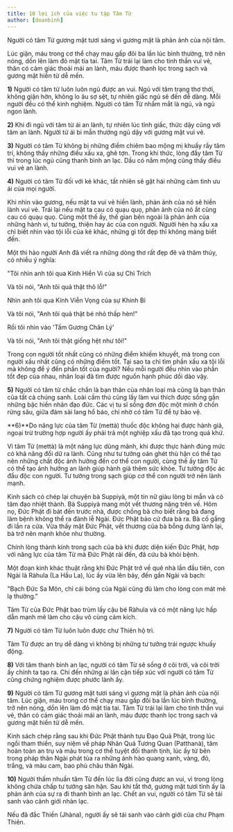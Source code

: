 ```yaml
---
title: 10 lợi ích của việc tu tập Tâm Từ
author: [doanbinh]
---
```


Người có tâm Từ gương mặt tươi sáng vì gương mặt là phản ảnh của nội tâm.


Lúc giận, máu trong cơ thể chạy mau gấp đôi ba lần lúc bình thường, trở nên nóng, dồn lên làm đỏ mặt tía tai. Tâm Từ trái lại làm cho tinh thần vui vẻ, thân có cảm giác thoải mái an lành, máu được thanh lọc trong sạch và gương mặt hiền từ dễ mến.

**1)** Người có tâm từ luôn luôn ngủ được an vui. Ngủ với tâm trạng thơ thới, không giận hờn, không lo âu sợ sệt, tự nhiên giấc ngủ sẽ đến dễ dàng. Mỗi người đều có thể kinh nghiệm. Người có tâm Từ nhắm mắt là ngủ, và ngủ ngon lành.

**2)** Khi đi ngủ với tâm từ ái an lành, tự nhiên lúc tỉnh giấc, thức dậy cũng với tâm an lành. Người từ ái bi mẫn thường ngủ dậy với gương mặt vui vẻ.

**3)** Người có tâm Từ không bị những điềm chiêm bao mộng mị khuấy rầy tâm trí, không thấy những điều xấu xa, ghê tợn. Trong khi thức, lòng đầy tâm Từ thì trong lúc ngủ cũng thanh bình an lạc. Dầu có nằm mộng cũng thấy điều vui vẻ an lành.

**4)** Người có tâm Từ đối với kẻ khác, tất nhiên sẽ gặt hái những cảm tình ưu ái của mọi người.

Khi nhìn vào gương, nếu mặt ta vui vẻ hiền lành, phản ảnh của nó sẽ hiền lành vui vẻ. Trái lại nếu mặt ta cau có quạu quọ, phản ảnh của nó ắt cũng cau có quạu quọ. Cùng một thế ấy, thế gian bên ngoài là phản ảnh của những hành vi, tư tưởng, thiện hay ác của con người. Người hèn hạ xấu xa chỉ biết nhìn vào tội lỗi của kẻ khác, những gì tốt đẹp thì không màng biết đến.

Một thi hào người Anh đã viết ra những dòng thơ rất đẹp đẽ và thâm thúy, có nhiều ý nghĩa:

"Tôi nhìn anh tôi qua Kính Hiển Vi của sự Chỉ Trích

Và tôi nói, "Anh tôi quả thật thô lỗ!"

Nhìn anh tôi qua Kính Viễn Vọng của sự Khinh Bỉ

Và tôi nói, "Anh tôi quả thật bé nhỏ thấp hèn!"

Rồi tôi nhìn vào 'Tấm Gương Chân Lý'

Và tôi nói, "Anh tôi thật giống hệt như tôi!"

Trong con người tốt nhất cũng có những điểm khiếm khuyết, mà trong con người xấu nhất cũng có những điểm tốt. Tại sao ta chỉ tìm phần xấu xa tội lỗi mà không để ý đến phần tốt của người? Nếu mỗi người đều nhìn vào phần tốt đẹp của nhau, nhân loại đã tìm được nguồn hạnh phúc dồi dào vậy.

**5)** Người có tâm từ chắc chắn là bạn thân của nhân loại mà cũng là bạn thân của tất cả chúng sanh. Loài cầm thú cũng lấy làm vui thích được sống gần những bậc hiền nhân đạo đức. Các vị tu sĩ sống đơn độc một mình ở chốn rừng sâu, giữa đám sài lang hổ báo, chỉ nhờ có tâm Từ để tự bảo vệ.

**6)**Do năng lực của tâm Từ (mettà) thuốc độc không hại được hành giả, ngoại trừ trường hợp người ấy phải trả một nghiệp xấu đã tạo trong quá khứ.

Vì tâm Từ (mettà) là một năng lực dũng mãnh, khi được thực hành đúng mức có khả năng đổi dữ ra lành. Cũng như tư tưởng oán ghét thù hận có thể tạo nên những chất độc ảnh hưởng đến cơ thể con người, cùng thế ấy tâm Từ có thể tạo ảnh hưởng an lành giúp hành giả thêm sức khỏe. Tư tưởng độc ác đầu độc con người. Tư tưởng trong sạch giúp cơ thể con người trở nên lành mạnh.

Kinh sách có chép lại chuyện bà Suppiyà, một tín nữ giàu lòng bi mẫn và có tâm đạo nhiệt thành. Bà Suppiyà mang một vết thương nặng trên vế. Hôm nọ, Ðức Phật đi bát đến trước nhà, được chồng bà cho biết rằng bà đang lâm bệnh không thể ra đảnh lễ Ngài. Ðức Phật bảo cứ đưa bà ra. Bà cố gắng đi lần ra cửa. Vừa thấy mặt Ðức Phật, vết thương của bà bỗng dưng lành lại, bà trở nên mạnh khỏe như thường.

Chính lòng thành kính trong sạch của bà khi được diện kiến Ðức Phật, hợp với năng lực của tâm Từ mà Ðức Phật rải đến, đã cứu bà khỏi bệnh.

Một đoạn kinh khác thuật rằng khi Ðức Phật trở về quê nhà lần đầu tiên, con Ngài là Ràhula (La Hầu La), lúc ấy vừa lên bảy, đến gần Ngài và bạch:

"Bạch Ðức Sa Môn, chỉ cái bóng của Ngài cũng đủ làm cho lòng con mát mẻ lạ thường."

Tâm Từ của Ðức Phật bao trùm lấy cậu bé Ràhula và có một năng lực hấp dẫn mạnh mẽ làm cho cậu vô cùng cảm kích.

**7)** Người có tâm Từ luôn luôn được chư Thiên hộ trì.

Tâm Từ được an trụ dễ dàng vì không bị những tư tưởng trái ngược khuấy động.

**8)** Với tâm thanh bình an lạc, người có tâm Từ sẽ sống ở cõi trời, và cõi trời ấy chính ta tạo ra. Chí đến những ai lân cận tiếp xúc với người có tâm Từ cũng chứng nghiệm được phước lành ấy.

**9)** Người có tâm Từ gương mặt tươi sáng vì gương mặt là phản ảnh của nội tâm. Lúc giận, máu trong cơ thể chạy mau gấp đôi ba lần lúc bình thường, trở nên nóng, dồn lên làm đỏ mặt tía tai. Tâm Từ trái lại làm cho tinh thần vui vẻ, thân có cảm giác thoải mái an lành, máu được thanh lọc trong sạch và gương mặt hiền từ dễ mến.

Kinh sách chép rằng sau khi Ðức Phật thành tựu Ðạo Quả Phật, trong lúc ngồi tham thiền, suy niệm về pháp Nhân Quả Tương Quan (Patthanà), tâm hoàn toàn an trụ và máu trong cơ thể tuyệt đối thanh tịnh, lúc ấy từ bên trong pháp thân Ngài phát tủa ra những ánh hào quang xanh, vàng, đỏ, trắng, và màu cam, bao phủ châu thân Ngài.

**10)** Người thấm nhuần tâm Từ đến lúc lìa đời cũng được an vui, vì trong lòng không chứa chấp tư tưởng sân hận. Sau khi tắt thở, gương mặt tươi tỉnh ấy là phản ảnh của sự ra đi thanh bình an lạc. Chết an vui, người có tâm Từ sẽ tái sanh vào cảnh giới nhàn lạc.

Nếu đã đắc Thiền (Jhàna), người ấy sẽ tái sanh vào cảnh giới của chư Phạm Thiên.